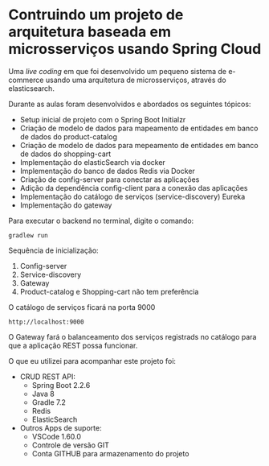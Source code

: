 <h1> Contruindo um projeto de arquitetura baseada em microsserviços usando Spring Cloud </h1>

Uma _live coding_ em que foi desenvolvido um pequeno sistema de e-commerce usando uma arquitetura de microsserviços, através do elasticsearch.

Durante as aulas foram desenvolvidos e abordados os seguintes tópicos:

* Setup inicial de projeto com o Spring Boot Initialzr
* Criação de modelo de dados para mapeamento de entidades em banco de dados do product-catalog
* Criação de modelo de dados para mepeamento de entidades em banco de dados do shopping-cart
* Implementação do elasticSearch via docker
* Implementação do banco de dados Redis via Docker
* Criação de config-server para conectar as aplicações
* Adição da dependência config-client para a conexão das aplicações
* Implementação do catálogo de serviços (service-discovery) Eureka
* Implementação do gateway


Para executar o backend no terminal, digite o comando:

```shell script
gradlew run
```
Sequência de inicialização:
1. Config-server
2. Service-discovery
3. Gateway
4. Product-catalog e Shopping-cart não tem preferência


O catálogo de serviços ficará na porta 9000
```uri
http://localhost:9000
```
O Gateway fará o balanceamento dos serviços registrads no catálogo para que a aplicação REST possa funcionar.

O que eu utilizei para acompanhar este projeto foi:

* CRUD REST API:
  * Spring Boot 2.2.6
  * Java 8
  * Gradle 7.2
  * Redis
  * ElasticSearch
* Outros Apps de suporte:
  * VSCode 1.60.0
  * Controle de versão GIT
  * Conta GITHUB para armazenamento do projeto